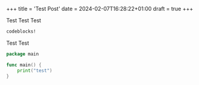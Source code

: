 +++
title = 'Test Post'
date = 2024-02-07T16:28:22+01:00
draft = true
+++

Test Test Test

```bash
codeblocks!
```

Test Test

```go
package main

func main() {
    print("test")
}
```
